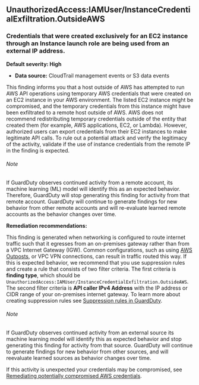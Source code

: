 UnauthorizedAccess:IAMUser/InstanceCredentialExfiltration.OutsideAWS
--------------------------------------------------------------------


### Credentials that were created exclusively for an EC2 instance through an Instance launch role are being used from an external IP address.


**Default severity: High**


 * **Data source:** CloudTrail management events or S3 data events

This finding informs you that a host outside of AWS has attempted to run AWS API operations using temporary AWS credentials that were created on an EC2 instance in your AWS environment. The listed EC2 instance might be compromised, and the temporary credentials from this instance might have been exfiltrated to a remote host outside of AWS. AWS does not recommend redistributing temporary credentials outside of the entity that created them (for example, AWS applications, EC2, or Lambda). However, authorized users can export credentials from their EC2 instances to make legitimate API calls. To rule out a potential attack and verify the legitimacy of the activity, validate if the use of instance credentials from the remote IP in the finding is expected. 


###### Note

If GuardDuty observes continued activity from a remote account, its machine learning (ML) model will identify this as an expected behavior. Therefore, GuardDuty will stop generating this finding for activity from that remote account. GuardDuty will continue to generate findings for new behavior from other remote accounts and will re\-evaluate learned remote accounts as the behavior changes over time.


**Remediation recommendations:**


This finding is generated when networking is configured to route internet traffic such that it egresses from an on\-premises gateway rather than from a VPC Internet Gateway (IGW). Common configurations, such as using [AWS Outposts](https://docs.aws.amazon.com/outposts/latest/userguide/), or VPC VPN connections, can result in traffic routed this way. If this is expected behavior, we recommend that you use suppression rules and create a rule that consists of two filter criteria. The first criteria is **finding type**, which should be `UnauthorizedAccess:IAMUser/InstanceCredentialExfiltration.OutsideAWS`. The second filter criteria is **API caller IPv4 Address** with the IP address or CIDR range of your on\-premises internet gateway. To learn more about creating suppression rules see [Suppression rules in GuardDuty](./findings_suppression-rule.html). 


###### Note

If GuardDuty observes continued activity from an external source its machine learning model will identify this as expected behavior and stop generating this finding for activity from that source. GuardDuty will continue to generate findings for new behavior from other sources, and will reevaluate learned sources as behavior changes over time.


If this activity is unexpected your credentials may be compromised, see [Remediating potentially compromised AWS credentials](https://docs.aws.amazon.com/guardduty/latest/ug/compromised-creds.html).

